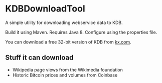 # KDBDownloadTool
A simple utility for downloading webservice data to KDB.

Build it using Maven.  Requires Java 8.  Configure using the properties file.  

You can download a free 32-bit version of KDB from [kx.com](https://kx.com/software-download.php).

## Stuff it can download

- Wikipedia page views from the Wikimedia foundation
- Historic Bitcoin prices and volumes from Coinbase
